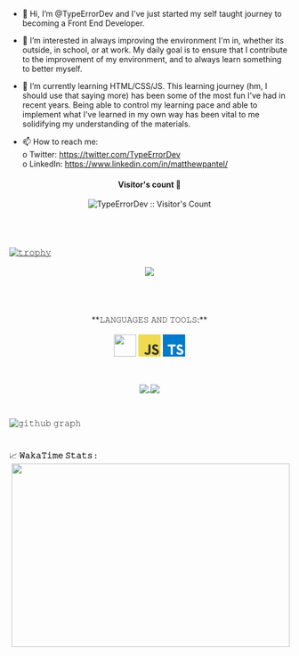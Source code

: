 - 👋 Hi, I’m @TypeErrorDev and I've just started my self taught journey to becoming a Front End Developer. 

- 👀 I’m interested in always improving the environment I'm in, whether its outside, in school, or at work. My daily goal is to ensure that I contribute to the improvement of my environment, and to always learn something to better myself.

- 🌱 I’m currently learning HTML/CSS/JS. This learning journey (hm, I should use that saying more) has been some of the most fun I've had in recent years. Being able to control my learning pace and able to implement what I've learned in my own way has been vital to me solidifying my understanding of the materials.

- 📫 How to reach me: <br>
    o Twitter: https://twitter.com/TypeErrorDev <br>
    o LinkedIn: https://www.linkedin.com/in/matthewpantel/



<h4 align="center">Visitor's count 👀</h4>
<p align="center"><img src="https://profile-counter.glitch.me/{typeerrordev}/count.svg" alt="TypeErrorDev :: Visitor's Count" /></p>
<br/>

#

[![𝚝𝚛𝚘𝚙𝚑𝚢](https://github-profile-trophy.vercel.app/?username=typeerrordev&column=8&margin-w=15&margin-h=15&no-bg=true&no-frame=true&theme=juicyfresh)](https://github.com/typeerrordev)

<p align="center">
  <a>
    <img align="center" src="https://github-readme-streak-stats.herokuapp.com?user=TypeErrorDev&theme=Javascript-dark&hide_border=true&date_format=M%20j%5B%2C%20Y%5D&fire=DD0000&currStreakNum=DD0000"/>
  </a>
</p>


#


<br/>
<p align="center">
**𝙻𝙰𝙽𝙶𝚄𝙰𝙶𝙴𝚂 𝙰𝙽𝙳 𝚃𝙾𝙾𝙻𝚂:**  
<br/>
<br/>
<code><img height="40" width="40"  src="https://cdn.iconscout.com/icon/free/png-256/css-131-722685.png"></code>
<code><img height="40" width="40" src="https://raw.githubusercontent.com/github/explore/80688e429a7d4ef2fca1e82350fe8e3517d3494d/topics/javascript/javascript.png"></code>
<code><img height="40" width="40" src="https://raw.githubusercontent.com/github/explore/80688e429a7d4ef2fca1e82350fe8e3517d3494d/topics/typescript/typescript.png"></code>
    </p>


<br>

<p align="center">
  <a href="https://github.com/typeerrordev">
    <img align="center" src="https://github-readme-stats.vercel.app/api?username=typeerrordev&show_icons=true&hide_border=true&title_color=94b4a4&amp&icon_color=FFFFFF&amp&text_color=FFFFFF&amp&bg_color=000000&count_private=true&include_all_commits=true"/>
  </a>
  <a href="https://github.com/typeerrordev">
    <img align="center" height="195px" src="https://github-readme-stats.vercel.app/api/top-langs/?username=typeerrordev&text_color=FFFFFF&bg_color=000000&title_color=94b4a4&langs_count=15&layout=compact&hide_border=true" />
  </a>
</p>
</details>
<br>

![𝚐𝚒𝚝𝚑𝚞𝚋 𝚐𝚛𝚊𝚙𝚑](https://activity-graph.herokuapp.com/graph?username=typeerrordev&theme=react-dark&hide_border=true&area=true)
<br/>

#

<summary>
  <g-emoji class="g-emoji" alias="chart_with_upwards_trend" fallback-src="https://github.githubassets.com/images/icons/emoji/unicode/1f4c8.png">📈</g-emoji>
  <strong>𝚆𝚊𝚔𝚊𝚃𝚒𝚖𝚎 𝚂𝚝𝚊𝚝𝚜 : </strong>
</summary>

<a target="_blank">
  <img align="right" height="330px" width="500px" src="https://wakatime.com/share/@16c5dd78-106c-414b-8db4-1f9997584cea/6c236710-b07a-49d0-b996-f00d7b192fbe.svg" >
</a>

<br>



